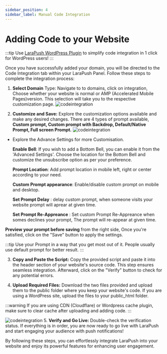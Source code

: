 ```yaml
---
sidebar_position: 4
sidebar_label: Manual Code Integration
---
```


# Adding Code to your Website

:::tip
Use [LaraPush WordPress Plugin](https://wordpress.org/plugins/push-notifications-by-larapush/) to simplify code integration in 1 click for WordPress users!
:::

Once you have successfully added your domain, you will be directed to the Code Integration tab within your LaraPush Panel. Follow these steps to complete the integration process:

1. **Select Domain** Type: Navigate to  to domains, click on integration, Choose whether your website is normal or AMP (Accelerated Mobile Pages)version. This selection will take you to the respective customization page.
 ![codeintegration](/img/codeintegration.png)

2. **Customize and Save:** Explore the customization options available and make any desired changes. 
There  are 4 types of prompt available, **Custom prompt, Custom prompt with Backdrop, Default/Native Prompt, Full screen Prompt.** 
  ![codeintegration](/img/codeintegrationpreview.png)

 - Explore the Advance Settings for more Customisation. 

    **Enable Bell**: If you wish to add a Bottom Bell, you can enable it from the 'Advanced Settings'. Choose the location for the Bottom Bell and customize the unsubscribe option as per your preference.

    **Prompt Location**: Add prompt location in mobile left, right or center according to your need. 

    **Custom Prompt appearance**: Enable/disable custom prompt on mobile and desktop. 

    **Set Prompt Delay** :  delay custom prompt, when someone visits your website prompt will aprear at given time. 

    **Set Prompt Re-Appreance** : Set custom Prompt Re-Appreance when somes declines your prompt, The prompt will re-appear at given time. 

**Preview your prompt before saving** from the right side, Once you're satisfied, click on the "Save" button to apply the settings.

:::tip
  Use your Prompt in a way that you get most out of it. People usually use default prompt for better result. 
:::

3. **Copy and Paste the Script:** Copy the provided script and paste it into the header section of your website's source code. This step ensures seamless integration. Afterward, click on the "Verify" button to check for any potential errors.

4. **Upload Required Files:** Download the two files provided and upload them to the public folder where you keep your website's code. If you are using a WordPress site, upload the files to your public_html folder.

:::warning
If you are using CDN (Cloudflare) or Wordpress cache plugin, make sure to clear cache after uploading and adding code.
:::

![codeintegration](/img/codeintegration2.png)
5. **Verify and Go Live:** Double-check the verification status. If everything is in order, you are now ready to go live with LaraPush and start engaging your audience with push notifications!

By following these steps, you can effortlessly integrate LaraPush into your website and enjoy its powerful features for enhancing user engagement.





